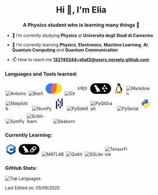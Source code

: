 <!-- ### Hi there 👋 -->

<!--
**eliaf2/eliaf2** is a ✨ _special_ ✨ repository because its `README.md` (this file) appears on your GitHub profile.

Here are some ideas to get you started:

- 🔭 I’m currently working on ...
- 🌱 I’m currently learning ...
- 👯 I’m looking to collaborate on ...
- 🤔 I’m looking for help with ...
- 💬 Ask me about ...
- 📫 How to reach me: ...
- 😄 Pronouns: ...
- ⚡ Fun fact: ...
-->

<!-- 
Copyright (C) 2025 Elia Falcioni

This file is licensed under a BSD 3-Clause.

You should have received a copy of the license along with this work. If not, see <https://opensource.org/licenses/BSD-3-Clause>.  

-->
<h1 align="center">Hi 👋, I'm Elia</h1>
<h3 align="center">A Physics student who is learning many things 🚀</h3>


- 🏫 I’m currently studying **Physics** at **Università degli Studi di Camerino**

<!-- - 🔭 I’m currently working on [Progetto](https://github.com/eliaf2/PySerialRNG) -->

- 🌱 I’m currently learning **Physics**, **Electronics**, **Machine Learning**, **AI**, **Quantum Computing** and **Quantum Communication**

- 📫 How to reach me **132740244+eliaf2@users.noreply.github.com**


### Languages and Tools learned:

<img src="https://cdn.worldvectorlogo.com/logos/arduino-1.svg" alt="Arduino" style="max-width: 80px; max-height: 35px; width: auto; height: auto; object-fit: contain; margin: 4px 2px;"> 
<img src="https://www.vectorlogo.zone/logos/gnu_bash/gnu_bash-icon.svg" alt="Bash" style="max-width: 80px; max-height: 35px; width: auto; height: auto; object-fit: contain; margin: 4px 2px;"> 
<img src="ChromaIcon.svg" alt="Chroma" style="max-width: 80px; max-height: 35px; width: auto; height: auto; object-fit: contain; margin: 4px 2px;"> 
<img src="https://www.vectorlogo.zone/logos/git-scm/git-scm-icon.svg" alt="Git" style="max-width: 80px; max-height: 35px; width: auto; height: auto; object-fit: contain; margin: 4px 2px;">
<img src="LatexIcon.png" alt="LaTeX" style="max-width: 80px; max-height: 35px; width: auto; height: auto; object-fit: contain; margin: 4px 2px;">
<img src="LangGraphIcon.svg" alt="LangGraph" style="max-width: 80px; max-height: 35px; width: auto; height: auto; object-fit: contain; margin: 4px 2px;">
<img src="https://raw.githubusercontent.com/devicons/devicon/master/icons/linux/linux-original.svg" alt="Linux" style="max-width: 80px; max-height: 35px; width: auto; height: auto; object-fit: contain; margin: 4px 2px;">
<img src="https://upload.wikimedia.org/wikipedia/commons/thumb/4/48/Markdown-mark.svg/2560px-Markdown-mark.svg.png" alt="Markdown" style="max-width: 80px; max-height: 35px; width: auto; height: auto; object-fit: contain; margin: 4px 2px;">
<img src="https://matplotlib.org/_static/images/documentation.svg" alt="Matplotlib" style="max-width: 80px; max-height: 35px; width: auto; height: auto; object-fit: contain; margin: 4px 2px;">
<img src="https://numpy.org/images/logo.svg" alt="NumPy" style="max-width: 80px; max-height: 35px; width: auto; height: auto; object-fit: contain; margin: 4px 2px;">
<img src="https://raw.githubusercontent.com/devicons/devicon/2ae2a900d2f041da66e950e4d48052658d850630/icons/pandas/pandas-original.svg" alt="Pandas" style="max-width: 80px; max-height: 35px; width: auto; height: auto; object-fit: contain; margin: 4px 2px;"> 
<img src="https://qt-wiki-uploads.s3.amazonaws.com/images/0/07/PySideLogo1.png" alt="PySide6" style="max-width: 80px; max-height: 35px; width: auto; height: auto; object-fit: contain; margin: 4px 2px;"> 
<img src="https://pyqtgraph.readthedocs.io/en/latest/_static/peegee_02.svg" alt="PyQtGraph" style="max-width: 80px; max-height: 35px; width: auto; height: auto; object-fit: contain; margin: 4px 2px;"> 
<img src="https://pyserial.readthedocs.io/en/latest/_static/pyserial.png" alt="PySerial" style="max-width: 80px; max-height: 35px; width: auto; height: auto; object-fit: contain; margin: 4px 2px;"> 
<img src="https://raw.githubusercontent.com/devicons/devicon/master/icons/python/python-original.svg" alt="Python" style="max-width: 80px; max-height: 35px; width: auto; height: auto; object-fit: contain; margin: 4px 2px;"> 
<img src="https://www.sympy.org/static/images/logo.png" alt="SymPy" style="max-width: 80px; max-height: 35px; width: auto; height: auto; object-fit: contain; margin: 4px 2px;">
<img src="https://upload.wikimedia.org/wikipedia/commons/0/05/Scikit_learn_logo_small.svg" alt="Scikit-learn" style="max-width: 80px; max-height: 35px; width: auto; height: auto; object-fit: contain; margin: 4px 2px;">
<img src="https://seaborn.pydata.org/_images/logo-mark-lightbg.svg" alt="Seaborn" style="max-width: 80px; max-height: 35px; width: auto; height: auto; object-fit: contain; margin: 4px 2px;"> 

### Currently Learning:

<img src="https://raw.githubusercontent.com/devicons/devicon/master/icons/cplusplus/cplusplus-original.svg" alt="C++" style="max-width: 80px; max-height: 35px; width: auto; height: auto; object-fit: contain; margin: 4px 2px;"> 
<img src="LangChainIcon.svg" alt="LangChain" style="max-width: 80px; max-height: 35px; width: auto; height: auto; object-fit: contain; margin: 4px 2px;"> 
<img src="https://upload.wikimedia.org/wikipedia/commons/2/21/Matlab_Logo.png" alt="MATLAB" style="max-width: 80px; max-height: 35px; width: auto; height: auto; object-fit: contain; margin: 4px 2px;"> 
<img src="https://upload.wikimedia.org/wikipedia/commons/5/51/Qiskit-Logo.svg" alt="Qiskit" style="max-width: 80px; max-height: 35px; width: auto; height: auto; object-fit: contain; margin: 4px 2px;"> 
<img src="https://upload.wikimedia.org/wikipedia/commons/3/38/SQLite370.svg" alt="SQLite" style="max-width: 80px; max-height: 35px; width: auto; height: auto; object-fit: contain; margin: 4px 2px;"> 
<img src="https://www.vectorlogo.zone/logos/tensorflow/tensorflow-icon.svg" alt="TensorFlow" style="max-width: 80px; max-height: 35px; width: auto; height: auto; object-fit: contain; margin: 4px 2px;">

### GitHub Stats:

<img src="https://github-readme-stats.vercel.app/api/top-langs?username=eliaf2&show_icons=true&locale=en&layout=compact" alt="Top Languages">


<!-- <p>&nbsp;<img align="center" src="https://github-readme-stats.vercel.app/api?username=eliaf2&show_icons=true&locale=en" alt="eliaf2" /></p> -->

Last Edited on: 05/09/2025